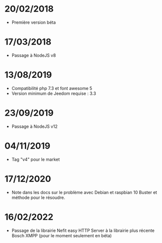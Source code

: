 # 20/02/2018

- Première version béta

# 17/03/2018

- Passage à NodeJS v8

# 13/08/2019

- Compatibilité php 7.3 et font awesome 5
- Version minimum de Jeedom requise : 3.3

# 23/09/2019

- Passage à NodeJS v12

# 04/11/2019

- Tag "v4" pour le market

# 17/12/2020

- Note dans les docs sur le problème avec Debian  et raspbian 10 Buster et méthode pour le résoudre.

# 16/02/2022

- Passage de la librairie Nefit easy HTTP Server à la librairie plus récente Bosch XMPP (pour le moment seulement en béta)
